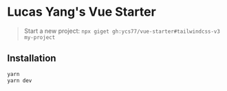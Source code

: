 # Lucas Yang's Vue Starter

> Start a new project: `npx giget gh:ycs77/vue-starter#tailwindcss-v3 my-project`

## Installation

```bash
yarn
yarn dev
```
